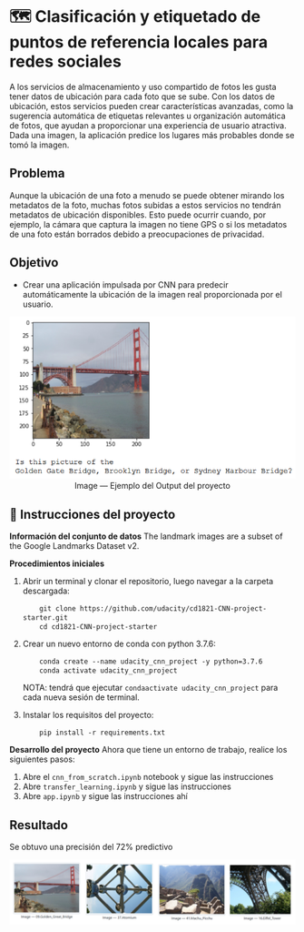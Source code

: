 # 🗺 Clasificación y etiquetado de puntos de referencia locales para redes sociales

A los servicios de almacenamiento y uso compartido de fotos les gusta tener datos de ubicación para cada foto que se sube. Con los datos de ubicación, estos servicios pueden crear características avanzadas, como la sugerencia automática de etiquetas relevantes u organización automática de fotos, que ayudan a proporcionar una experiencia de usuario atractiva.
Dada una imagen, la aplicación predice los lugares más probables donde se tomó la imagen. 

## Problema
Aunque la ubicación de una foto a menudo se puede obtener mirando los metadatos de la foto, muchas fotos subidas a estos servicios no tendrán metadatos de ubicación disponibles. Esto puede ocurrir cuando, por ejemplo, la cámara que captura la imagen no tiene GPS o si los metadatos de una foto están borrados debido a preocupaciones de privacidad.

## Objetivo
- Crear una aplicación impulsada por CNN para predecir automáticamente la ubicación de la imagen real proporcionada por el usuario.

<p align="center">
    <kbd> <img width="900" alt="jkhjk" src= "https://github.com/litahu/Clasificaci-n-y-etiquetado-de-lugares-emblem-ticos-para-redes-sociales/blob/main/static_images/sample_landmark_output.png" > </kbd> <br>
    Image — Ejemplo del Output del proyecto
</p>


## 📑 Instrucciones del proyecto

**Información del conjunto de datos**
The landmark images are a subset of the Google Landmarks Dataset v2.

**Procedimientos iniciales**
1. Abrir un terminal y clonar el repositorio, luego navegar a la carpeta descargada:
	
	```	
		git clone https://github.com/udacity/cd1821-CNN-project-starter.git
		cd cd1821-CNN-project-starter
	```
    
2. Crear un nuevo entorno de conda con python 3.7.6:

    ```
        conda create --name udacity_cnn_project -y python=3.7.6
        conda activate udacity_cnn_project
    ```
    
    NOTA: tendrá que ejecutar `condaactivate udacity_cnn_project` para cada nueva sesión de terminal.
    
3. Instalar los requisitos del proyecto:

    ```
        pip install -r requirements.txt
    ```

**Desarrollo del proyecto**
Ahora que tiene un entorno de trabajo, realice los siguientes pasos:

1. Abre el `cnn_from_scratch.ipynb` notebook y sigue las instrucciones
2. Abre `transfer_learning.ipynb` y sigue las instrucciones
3. Abre `app.ipynb` y sigue las instrucciones ahí


## Resultado
Se obtuvo una precisión del 72% predictivo
<p align="center">
    <kbd> <img width="700" alt="jkhjk" src= "https://github.com/litahu/Clasificaci-n-y-etiquetado-de-lugares-emblem-ticos-para-redes-sociales/blob/main/static_images/predictiction_image.PNG" > </kbd> <br>
</p>

